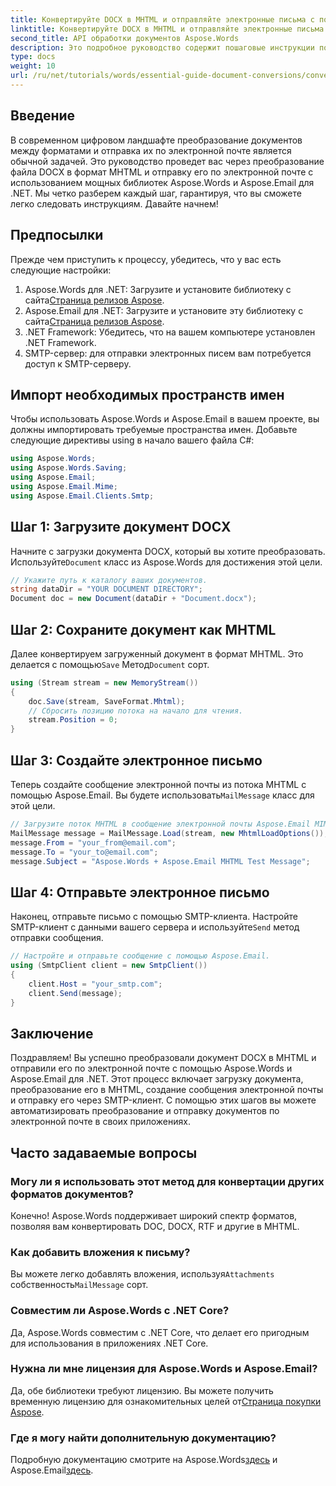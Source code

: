 ```yaml
---
title: Конвертируйте DOCX в MHTML и отправляйте электронные письма с помощью Aspose.Words для .NET
linktitle: Конвертируйте DOCX в MHTML и отправляйте электронные письма с помощью Aspose.Words для .NET
second_title: API обработки документов Aspose.Words
description: Это подробное руководство содержит пошаговые инструкции по преобразованию документов DOCX в формат MHTML и отправке их по электронной почте с использованием библиотек Aspose.Words и Aspose.Email в .NET.
type: docs
weight: 10
url: /ru/net/tutorials/words/essential-guide-document-conversions/convert-docx-to-mhtml-send-email/
---
```

## Введение

В современном цифровом ландшафте преобразование документов между форматами и отправка их по электронной почте является обычной задачей. Это руководство проведет вас через преобразование файла DOCX в формат MHTML и отправку его по электронной почте с использованием мощных библиотек Aspose.Words и Aspose.Email для .NET. Мы четко разберем каждый шаг, гарантируя, что вы сможете легко следовать инструкциям. Давайте начнем!

## Предпосылки

Прежде чем приступить к процессу, убедитесь, что у вас есть следующие настройки:

1.  Aspose.Words для .NET: Загрузите и установите библиотеку с сайта[Страница релизов Aspose](https://releases.aspose.com/words/net/).
2.  Aspose.Email для .NET: Загрузите и установите эту библиотеку с сайта[Страница релизов Aspose](https://releases.aspose.com/email/net/).
3. .NET Framework: Убедитесь, что на вашем компьютере установлен .NET Framework.
4. SMTP-сервер: для отправки электронных писем вам потребуется доступ к SMTP-серверу.

## Импорт необходимых пространств имен

Чтобы использовать Aspose.Words и Aspose.Email в вашем проекте, вы должны импортировать требуемые пространства имен. Добавьте следующие директивы using в начало вашего файла C#:

```csharp
using Aspose.Words;
using Aspose.Words.Saving;
using Aspose.Email;
using Aspose.Email.Mime;
using Aspose.Email.Clients.Smtp;
```

## Шаг 1: Загрузите документ DOCX

 Начните с загрузки документа DOCX, который вы хотите преобразовать. Используйте`Document` класс из Aspose.Words для достижения этой цели.

```csharp
// Укажите путь к каталогу ваших документов.
string dataDir = "YOUR DOCUMENT DIRECTORY";
Document doc = new Document(dataDir + "Document.docx");
```

## Шаг 2: Сохраните документ как MHTML

 Далее конвертируем загруженный документ в формат MHTML. Это делается с помощью`Save` Метод`Document` сорт.

```csharp
using (Stream stream = new MemoryStream())
{
    doc.Save(stream, SaveFormat.Mhtml);
    // Сбросить позицию потока на начало для чтения.
    stream.Position = 0;
}
```

## Шаг 3: Создайте электронное письмо

Теперь создайте сообщение электронной почты из потока MHTML с помощью Aspose.Email. Вы будете использовать`MailMessage` класс для этой цели.

```csharp
// Загрузите поток MHTML в сообщение электронной почты Aspose.Email MIME.
MailMessage message = MailMessage.Load(stream, new MhtmlLoadOptions());
message.From = "your_from@email.com";
message.To = "your_to@email.com";
message.Subject = "Aspose.Words + Aspose.Email MHTML Test Message";
```

## Шаг 4: Отправьте электронное письмо

 Наконец, отправьте письмо с помощью SMTP-клиента. Настройте SMTP-клиент с данными вашего сервера и используйте`Send` метод отправки сообщения.

```csharp
// Настройте и отправьте сообщение с помощью Aspose.Email.
using (SmtpClient client = new SmtpClient())
{
    client.Host = "your_smtp.com";
    client.Send(message);
}
```

## Заключение

Поздравляем! Вы успешно преобразовали документ DOCX в MHTML и отправили его по электронной почте с помощью Aspose.Words и Aspose.Email для .NET. Этот процесс включает загрузку документа, преобразование его в MHTML, создание сообщения электронной почты и отправку его через SMTP-клиент. С помощью этих шагов вы можете автоматизировать преобразование и отправку документов по электронной почте в своих приложениях.

## Часто задаваемые вопросы

### Могу ли я использовать этот метод для конвертации других форматов документов?
Конечно! Aspose.Words поддерживает широкий спектр форматов, позволяя вам конвертировать DOC, DOCX, RTF и другие в MHTML.

### Как добавить вложения к письму?
 Вы можете легко добавлять вложения, используя`Attachments` собственность`MailMessage` сорт.

### Совместим ли Aspose.Words с .NET Core?
Да, Aspose.Words совместим с .NET Core, что делает его пригодным для использования в приложениях .NET Core.

### Нужна ли мне лицензия для Aspose.Words и Aspose.Email?
 Да, обе библиотеки требуют лицензию. Вы можете получить временную лицензию для ознакомительных целей от[Страница покупки Aspose](https://purchase.conholdate.com/temporary-license/).

### Где я могу найти дополнительную документацию?
 Подробную документацию смотрите на Aspose.Words[здесь](https://reference.aspose.com/words/net/) и Aspose.Email[здесь](https://reference.aspose.com/email/net/).